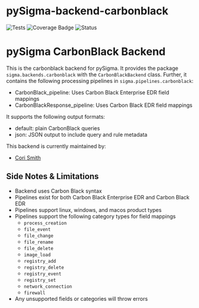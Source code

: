 # pySigma-backend-carbonblack

![Tests](https://github.com/7RedViolin/pySigma-backend-carbonblack/actions/workflows/test.yml/badge.svg)
![Coverage Badge](https://img.shields.io/endpoint?url=https://gist.githubusercontent.com/7RedViolin/430d03b407f337c2b20029c356355f8a/raw/7RedViolin-pySigma-backend-carbonblack.json)
![Status](https://img.shields.io/badge/Status-pre--release-orange)

# pySigma CarbonBlack Backend

This is the carbonblack backend for pySigma. It provides the package `sigma.backends.carbonblack` with the `CarbonBlackBackend` class.
Further, it contains the following processing pipelines in `sigma.pipelines.carbonblack`:

* CarbonBlack_pipeline: Uses Carbon Black Enterprise EDR field mappings
* CarbonBlackResponse_pipeline: Uses Carbon Black EDR field mappings

It supports the following output formats:

* default: plain CarbonBlack queries
* json: JSON output to include query and rule metadata

This backend is currently maintained by:

* [Cori Smith](https://github.com/7RedViolin/)

## Side Notes &  Limitations
- Backend uses Carbon Black syntax
- Pipelines exist for both Carbon Black Enterprise EDR and Carbon Black EDR
- Pipelines support linux, windows, and macos product types
- Pipelines support the following category types for field mappings
  - `process_creation`
  - `file_event`
  - `file_change`
  - `file_rename`
  - `file_delete`
  - `image_load`
  - `registry_add`
  - `registry_delete`
  - `registry_event`
  - `registry_set`
  - `network_connection`
  - `firewall`
- Any unsupported fields or categories will throw errors